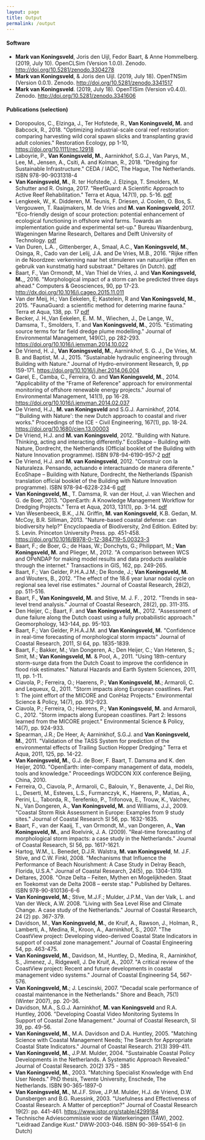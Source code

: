 ```yaml
---
layout: page
title: Output
permalink: /output
---
```


<h4>Software</h4>
<ul>
  <li><b>Mark van Koningsveld</b>, Joris den Uijl, Fedor Baart, & Anne Hommelberg. (2019, July 10). OpenCLSim (Version 1.0.0). Zenodo. <a href="http://doi.org/10.5281/zenodo.3304278">http://doi.org/10.5281/zenodo.3304278</a></li>
  <li><b>Mark van Koningsveld</b>, & Joris den Uijl. (2019, July 18). OpenTNSim (Version 0.0.1). Zenodo. <a href="http://doi.org/10.5281/zenodo.3341517">http://doi.org/10.5281/zenodo.3341517</a></li>
  <li><b>Mark van Koningsveld</b>. (2019, July 18). OpenTISim (Version v0.4.0). Zenodo. <a href="http://doi.org/10.5281/zenodo.3341606">http://doi.org/10.5281/zenodo.3341606</a></li>
</ul> 

<h4>Publications (selection)</h4>
<ul>
  <li>Doropoulos, C., Elzinga, J., Ter Hofstede, R., <b>Van Koningsveld, M.</b> and Babcock, R., 2018. "Optimizing industrial-scale coral reef restoration: comparing harvesting wild coral spawn slicks and transplanting gravid adult colonies." Restoration Ecology, pp 1-10, <a href="https://doi.org/10.1111/rec.12918">https://doi.org/10.1111/rec.12918</a></li>
  <li>Laboyrie, P., <b>Van Koningsveld, M.</b>, Aarninkhof, S.G.J., Van Parys, M., Lee, M., Jensen, A., Csiti, A. and Kolman, R., 2018. "Dredging for Sustainable Infrastructure." CEDA / IADC, The Hague, The Netherlands.  ISBN 978-90-9031318-4</li>
  <li><b>Van Koningsveld, M.</b>, R. ter Hofstede, J. Elzinga, T. Smolders, M. Schutter and R. Osinga, 2017. "ReefGuard: A Scientific Approach to Active Reef Rehabilitation." Terra et Aqua, 147(1), pp. 5-16. <a href="https://www.iadc-dredging.com/ul/cms/terraetaqua/document/5/1/7/517/517/1/article-reefguard-a-scientific-approach-to-active-reef-rehabilitation-147-1.pdf">pdf</a></li>
  <li>Lengkeek, W., K. Didderen, M. Teunis, F. Driesen, J. Coolen, O. Bos, S. Vergouwen, T. Raaijmakers, M. de Vries and <b>M. van Koningsveld</b>, 2017. "Eco-friendly design of scour protection: potential enhancement of ecological functioning in offshore wind farms. Towards an implementation guide and experimental set-up." Bureau Waardenburg, Wageningen Marine Research, Deltares and Delft University of Technology. <a href="http://www.buwa.nl/fileadmin/buwa_upload/Bureau_Waardenburg_rapporten/17-001_Bureau_Waardenburg_report_EcoFriendly_design_scour_protection.pdf">pdf</a></li>
  <li>Van Duren, L.A. , Gittenberger, A., Smaal, A.C., <b>Van Koningsveld, M.</b>, Osinga, R., Cado van der Lelij, J.A. and De Vries, M.B., 2016. "Rijke riffen in de Noordzee: verkenning naar het stimuleren van natuurlijke riffen en gebruik van kunstmatig hard substraat." Deltares (in Dutch). <a href="http://publications.deltares.nl/1221293_000.pdf">pdf</a></li>
  <li>Baart, F., Van Ormondt, M., Van Thiel de Vries, J. and <b>Van Koningsveld, M.</b>,, 2016. "Morphological impact of a storm can be predicted three days ahead." Computers & Geosciences, 90, pp 17-23. <a href="http://dx.doi.org/10.1016/j.cageo.2015.11.011">http://dx.doi.org/10.1016/j.cageo.2015.11.011</a></li>
  <li>Van der Meij, H.; Van Eekelen, E; Kastelein, R and <b>Van Koningsveld, M.</b>, 2015. "FaunaGuard: a scientific method for deterring marine fauna." Terra et Aqua, 138, pp. 17 <a href="https://www.iadc-dredging.com/ul/cms/terraetaqua/document/4/3/5/435/435/1/article-faunaguard-a-scientific-method-for-deterring-marine-fauna-terra-et-aqua-138-2.pdf">pdf</a></li>
  <li>Becker, J. H.,Van Eekelen, E. M. M., Wiechen, J., De Lange, W., Damsma, T., Smolders, T. and <b>Van Koningsveld, M.</b>, 2015. "Estimating source terms for far field dredge plume modelling." Journal of Environmental Management, 149(C), pp 282-293. <a href="https://doi.org/10.1016/j.jenvman.2014.10.022">https://doi.org/10.1016/j.jenvman.2014.10.022</a></li>
  <li>De Vriend, H. J., <b>Van Koningsveld, M.</b>, Aarninkhof, S. G. J., De Vries, M. B. and Baptist, M. J., 2015. "Sustainable hydraulic engineering through Building with Nature." Journal of Hydro-environment Research, 9, pp 159-171. <a href="https://doi.org/10.1016/j.jher.2014.06.004">https://doi.org/10.1016/j.jher.2014.06.004</a></li>
  <li>Garel, E., Camba, C., Ferreira, O. and <b>Van Koningsveld, M.</b>, 2014. "Applicability of the "Frame of Reference" approach for environmental monitoring of offshore renewable energy projects." Journal of Environmental Management, 141(1), pp 16-28. <a href="https://doi.org/10.1016/j.jenvman.2014.02.037">https://doi.org/10.1016/j.jenvman.2014.02.037</a></li> 
  <li>De Vriend, H.J., <b>M. van Koningsveld</b> and S.G.J. Aarninkhof, 2014. "'Building with Nature': the new Dutch approach to coastal and river works." Proceedings of the ICE - Civil Engineering, 167(1), pp. 18-24. <a href="https://doi.org/10.1680/cien.13.00003">https://doi.org/10.1680/cien.13.00003</a></li>
  <li>De Vriend, H.J. and <b>M. van Koningsveld</b>, 2012. "Building with Nature. Thinking, acting and interacting differently." EcoShape – Building with Nature, Dordrecht, the Netherlands (Official booklet of the Building with Nature Innovation programme). ISBN 978-94-6190-957-2 <a href="https://www.ecoshape.org/uploads/sites/3/2016/06/ECOSHAPE_BwN_WEB.pdf">pdf</a></li>
  <li>De Vriend, H.J. and <b>M. van Koningsveld</b>, 2012. "Construir con la Naturaleza. Pensando, actuando e interactuando de manera diferente." EcoShape – Building with Nature, Dordrecht, the Netherlands (Spanish translation official booklet of the Building with Nature Innovation programme). ISBN 978-94-6228-234-6 <a href="https://www.ecoshape.org/uploads/sites/2/2019/01/ECOSHAPE_BwN_SPAANS_WEB_NEW.pdf">pdf</a></li>
  <li><b>Van Koningsveld, M.</b>, T. Damsma, R. van der Hout, J. van Wiechen and G. de Boer, 2013. "OpenEarth: A Knowledge Management Workflow for Dredging Projects." Terra et Aqua, 2013, 131(1), pp. 3-14. <a href="https://www.iadc-dredging.com/ul/cms/terraetaqua/document/3/7/3/373/373/1/article-openeartha-knowledge-management-workflow-for-dredging-projects-terra-et-aqua-131-1.pdf">pdf</a></li>
  <li>Van Wesenbeeck, B.K., J.N. Griffin, <b>M. van Koningsveld</b>, K.B. Gedan, M. McCoy, B.R. Silliman, 2013. "Nature-based coastal defense: can biodiversity help?" Encyclopaedia of Biodiversity, 2nd Edition. Edited by: S. Levin. Princeton University Press. pp. 451-458. <a href="https://doi.org/10.1016/B978-0-12-384719-5.00323-3">https://doi.org/10.1016/B978-0-12-384719-5.00323-3</a></li>
  <li>Baart, F.; de Boer, G.; de Haas, W.; Donchyts, G.; Philippart, M.; <b>Van Koningsveld, M.</b> and Plieger, M., 2012. "A comparison between WCS and OPeNDAP for making model results and data products available through the internet." Transactions in GIS, 162, pp. 249-265.</li>
  <li>Baart, F.; Van Gelder, P.H.A.J.M.; De Ronde, J.; <b>Van Koningsveld, M.</b> and Wouters, B., 2012. "The effect of the 18.6 year lunar nodal cycle on regional sea level rise estimates." Journal of Coastal Research, 28(2), pp. 511-516.</li>
  <li>Baart, F., <b>Van Koningsveld, M.</b> and Stive, M. J. F. , 2012. "Trends in sea-level trend analysis." Journal of Coastal Research, 28(2), pp. 311-315.</li>
  <li>Den Heijer, C.; Baart, F. and <b>Van Koningsveld, M.</b>, 2012. "Assessment of dune failure along the Dutch coast using a fully probabilistic approach." Geomorphology, 143-144, pp. 95-103.</li> 
  <li>Baart, F.; Van Gelder, P.H.A.J.M. and <b>Van Koningsveld, M.</b> "Confidence in real-time forecasting of morphological storm impacts" Journal of Coastal Research, 2011, SI 64, pp. 1835-1839.</li>
  <li>Baart, F.; Bakker, M.; Van Dongeren, A.; Den Heijer, C.; Van Heteren, S.; Smit, M.; <b>Van Koningsveld, M.</b> & Pool, A., 2011. "Using 18th-century storm-surge data from the Dutch Coast to improve the confidence in flood risk estimates." Natural Hazards and Earth System Sciences, 2011, 11, pp. 1-11.</li>
  <li>Ciavola, P.; Ferreira, O.; Haerens, P.; <b>Van Koningsveld, M.</b>; Armaroli, C. and Lequeux, Q., 2011. "Storm impacts along European coastlines. Part 1: The joint effort of the MICORE and ConHaz Projects." Environmental Science & Policy, 14(7), pp. 912-923.</li>
  <li>Ciavola, P.; Ferreira, O.; Haerens, P.; <b>Van Koningsveld, M.</b> and Armaroli, C., 2012. "Storm impacts along European coastlines. Part 2: lessons learned from the MICORE project." Environmental Science & Policy, 14(7), pp. 924-933.</li>
  <li>Spearman, J.R.; De Heer, A; Aarninkhof, S.G.J. and <b>Van Koningsveld, M.</b>, 2011. "Validation of the TASS System for prediction of the environmental effects of Trailing Suction Hopper Dredging." Terra et Aqua, 2011, 125, pp. 14-22.</li>
  <li><b>Van Koningsveld, M.</b>, G.J. de Boer, F. Baart, T. Damsma and K. den Heijer, 2010. "OpenEarth: inter-company management of data, models, tools and knowledge." Proceedings WODCON XIX conference Beijing, China, 2010.</li>
  <li>Ferreira, O., Ciavola, P., Armaroli, C., Balouin, Y., Benavente, J., Del Río, L., Deserti, M., Esteves, L.S., Furmanczyk, K., Haerens, P., Matias, A., Perini, L., Taborda, R., Terefenko, P., Trifonova, E., Trouw, K., Valchev, N., Van Dongeren, A., <b>Van Koningsveld, M.</b> and Williams, J.J., 2009. "Coastal Storm Risk Assessment in Europe: Examples from 9 study sites." Journal of Coastal Research SI 56, pp. 1632-1635.</li>
  <li>Baart, F., van der Kaaij, T., van Ormondt, M., van Dongeren, A., <b>Van Koningsveld, M.</b>, and Roelvink, J. A. (2009). "Real-time forecasting of morphological storm impacts: a case study in the Netherlands." Journal of Coastal Research, SI 56, pp. 1617-1621.</li> 
  <li>Hartog, W.M., L. Benedet, D.J.R. Walstra, <b>M. van Koningsveld</b>, M. J.F. Stive, and C.W. Finkl, 2008. "Mechanisms that Influence the Performance of Beach Nourishment: A Case Study in Delray Beach, Florida, U.S.A." Journal of Coastal Research, 24(5), pp. 1304-1319.</li>
  <li>Deltares, 2008. "Onze Delta – Feiten, Mythen en Mogelijkheden. Staat en Toekomst van de Delta 2008 – eerste stap." Published by Deltares. ISBN 978-90-810136-6-6</li>
  <li><b>Van Koningsveld, M.</b>; Stive, M.J.F.; Mulder, J.P.M., Van der Valk, L. and Van der Weck, A.W. 2008. "Living with Sea Level Rise and Climate Change. A case study of the Netherlands." Journal of Coastal Research, 24 (2) pp. 367-379.</li>
  <li>Davidson, M., <b>Van Koningsveld, M.</b>, de Kruif, A., Rawson, J., Holman, R., Lamberti, A., Medina, R., Kroon, A., Aarninkhof, S., 2007. "The CoastView project: Developing video-derived Coastal State Indicators in support of coastal zone management." Journal of Coastal Engineering 54, pp. 463-475.</li>
  <li><b>Van Koningsveld, M.</b>, Davidson, M., Huntley, D., Medina, R., Aarninkhof, S., Jimenez, J., Ridgewell, J. De Kruif, A., 2007. "A critical review of the CoastView project: Recent and future developments in coastal management video systems." Journal of Coastal Engineering 54, 567-576.</li>
  <li><b>Van Koningsveld, M.</b>; J. Lescinski, 2007. "Decadal scale performance of coastal maintenance in the Netherlands." Shore and Beach, 75(1) (Winter 2007), pp. 20-36.</li>
  <li>Davidson, M.A., S.G.J. Aarninkhof, <b>M. van Koningsveld</b> and R.A. Huntley, 2006. "Developing Coastal Video Monitoring Systems In Support of Coastal Zone Management." Journal of Coastal Research, SI 39, pp. 49-56.</li>
  <li><b>Van Koningsveld, M.</b>, M.A. Davidson and D.A. Huntley, 2005. "Matching Science with Coastal Management Needs; The Search for Appropriate Coastal State Indicators." Journal of Coastal Research. 21(3) 399-411.</li>
  <li><b>Van Koningsveld, M.</b>, J.P.M. Mulder, 2004. "Sustainable Coastal Policy Developments in the Netherlands. A Systematic Approach Revealed." Journal of Coastal Research. 20(2) 375 - 385</li>
  <li><b>Van Koningsveld, M.</b>, 2003. "Matching Specialist Knowledge with End User Needs." PhD thesis, Twente University, Enschede, The Netherlands. ISBN 90-365-1897-0</li>
  <li><b>Van Koningsveld, M.</b>, M.J.F. Stive, J.P.M. Mulder, H.J. de Vriend, D.W. Dunsbergen and B.G. Ruessink, 2003. "Usefulness and Effectiveness of Coastal Research. A Matter of perception?" Journal of Coastal Research 19(2): pp. 441-461. <a href="https://www.jstor.org/stable/4299184">https://www.jstor.org/stable/4299184</a></li>
  <li>Technische Adviescommissie voor de Waterkeringen (TAW), 2002. "Leidraad Zandige Kust." DWW-2003-046. ISBN 90-369-5541-6 (in Dutch)</li>
</ul> 

